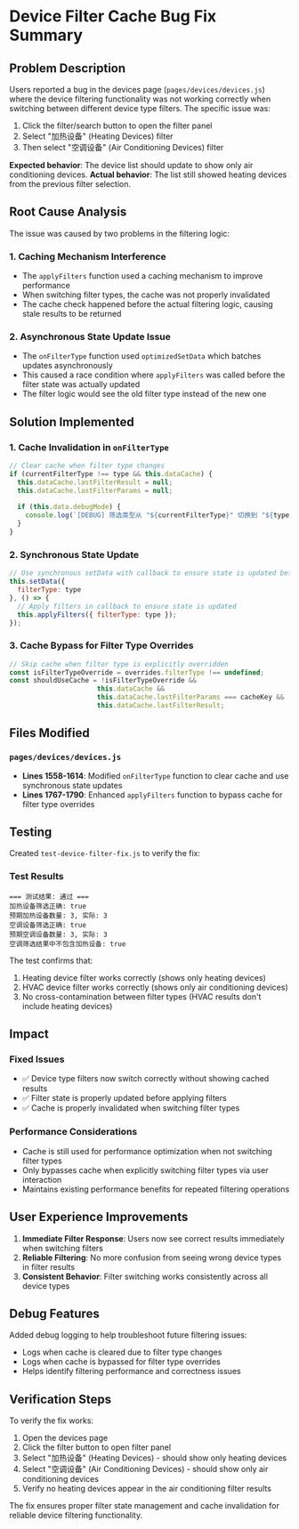# Device Filter Cache Bug Fix Summary

## Problem Description

Users reported a bug in the devices page (`pages/devices/devices.js`) where the device filtering functionality was not working correctly when switching between different device type filters. The specific issue was:

1. Click the filter/search button to open the filter panel
2. Select "加热设备" (Heating Devices) filter
3. Then select "空调设备" (Air Conditioning Devices) filter

**Expected behavior**: The device list should update to show only air conditioning devices.
**Actual behavior**: The list still showed heating devices from the previous filter selection.

## Root Cause Analysis

The issue was caused by two problems in the filtering logic:

### 1. Caching Mechanism Interference
- The `applyFilters` function used a caching mechanism to improve performance
- When switching filter types, the cache was not properly invalidated
- The cache check happened before the actual filtering logic, causing stale results to be returned

### 2. Asynchronous State Update Issue
- The `onFilterType` function used `optimizedSetData` which batches updates asynchronously
- This caused a race condition where `applyFilters` was called before the filter state was actually updated
- The filter logic would see the old filter type instead of the new one

## Solution Implemented

### 1. Cache Invalidation in `onFilterType`
```javascript
// Clear cache when filter type changes
if (currentFilterType !== type && this.dataCache) {
  this.dataCache.lastFilterResult = null;
  this.dataCache.lastFilterParams = null;
  
  if (this.data.debugMode) {
    console.log(`[DEBUG] 筛选类型从 "${currentFilterType}" 切换到 "${type}"，已清除缓存`);
  }
}
```

### 2. Synchronous State Update
```javascript
// Use synchronous setData with callback to ensure state is updated before filtering
this.setData({
  filterType: type
}, () => {
  // Apply filters in callback to ensure state is updated
  this.applyFilters({ filterType: type });
});
```

### 3. Cache Bypass for Filter Type Overrides
```javascript
// Skip cache when filter type is explicitly overridden
const isFilterTypeOverride = overrides.filterType !== undefined;
const shouldUseCache = !isFilterTypeOverride && 
                      this.dataCache && 
                      this.dataCache.lastFilterParams === cacheKey && 
                      this.dataCache.lastFilterResult;
```

## Files Modified

### `pages/devices/devices.js`
- **Lines 1558-1614**: Modified `onFilterType` function to clear cache and use synchronous state updates
- **Lines 1767-1790**: Enhanced `applyFilters` function to bypass cache for filter type overrides

## Testing

Created `test-device-filter-fix.js` to verify the fix:

### Test Results
```
=== 测试结果: 通过 ===
加热设备筛选正确: true
预期加热设备数量: 3, 实际: 3
空调设备筛选正确: true
预期空调设备数量: 3, 实际: 3
空调筛选结果中不包含加热设备: true
```

The test confirms that:
1. Heating device filter works correctly (shows only heating devices)
2. HVAC device filter works correctly (shows only air conditioning devices)
3. No cross-contamination between filter types (HVAC results don't include heating devices)

## Impact

### Fixed Issues
- ✅ Device type filters now switch correctly without showing cached results
- ✅ Filter state is properly updated before applying filters
- ✅ Cache is properly invalidated when switching filter types

### Performance Considerations
- Cache is still used for performance optimization when not switching filter types
- Only bypasses cache when explicitly switching filter types via user interaction
- Maintains existing performance benefits for repeated filtering operations

## User Experience Improvements

1. **Immediate Filter Response**: Users now see correct results immediately when switching filters
2. **Reliable Filtering**: No more confusion from seeing wrong device types in filter results
3. **Consistent Behavior**: Filter switching works consistently across all device types

## Debug Features

Added debug logging to help troubleshoot future filtering issues:
- Logs when cache is cleared due to filter type changes
- Logs when cache is bypassed for filter type overrides
- Helps identify filtering performance and correctness issues

## Verification Steps

To verify the fix works:
1. Open the devices page
2. Click the filter button to open filter panel
3. Select "加热设备" (Heating Devices) - should show only heating devices
4. Select "空调设备" (Air Conditioning Devices) - should show only air conditioning devices
5. Verify no heating devices appear in the air conditioning filter results

The fix ensures proper filter state management and cache invalidation for reliable device filtering functionality.
